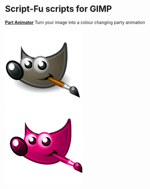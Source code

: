 # Script-Fu scripts for GIMP

**[Part Animator](party-animator.scm)**
Turn your image into a colour changing party animation

<img src="party-before.png" width="256"/>
<img src="party-after.gif" width="256"/>
